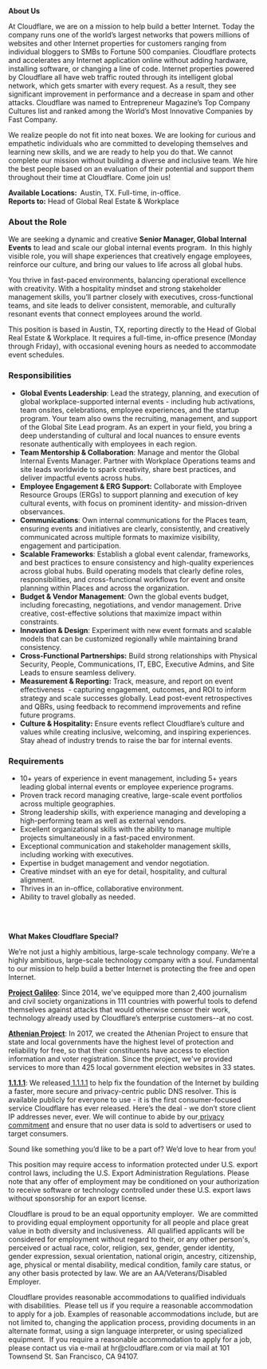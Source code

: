 <div class="content-intro">
	<div><strong>About Us</strong></div>
	<div>
		<p>At Cloudflare, we are on a mission to help build a better Internet. Today the company runs one of the world’s largest networks that powers millions of websites and other Internet properties for customers ranging from individual bloggers to SMBs to Fortune 500 companies. Cloudflare protects and accelerates any Internet application online without adding hardware, installing software, or changing a line of code. Internet properties powered by Cloudflare all have web traffic routed through its intelligent global network, which gets smarter with every request. As a result, they see significant improvement in performance and a decrease in spam and other attacks. Cloudflare was named to Entrepreneur Magazine’s Top Company Cultures list and ranked among the World’s Most Innovative Companies by Fast Company.&nbsp;</p>
		<p><span style="font-weight: 400;">We realize people do not fit into neat boxes. We are looking for curious and empathetic individuals who are committed to developing themselves and learning new skills, and we are ready to help you do that. We cannot complete our mission without building a diverse and inclusive team. We hire the best people based on an evaluation of their potential and support them throughout their time at Cloudflare. Come join us!&nbsp;</span></p>
	</div>
</div>
<p><strong>Available Locations:&nbsp; </strong>Austin, TX. Full-time, in-office.<br><strong>Reports to:</strong> Head of Global Real Estate &amp; Workplace</p>
<h3><strong>About the Role</strong></h3>
<p>We are seeking a dynamic and creative <strong>Senior Manager, Global Internal Events</strong> to lead and scale our global internal events program.&nbsp; In this highly visible role, you will shape experiences that creatively engage employees, reinforce our culture, and bring our values to life across all global hubs.</p>
<p>You thrive in fast-paced environments, balancing operational excellence with creativity. With a hospitality mindset and strong stakeholder management skills, you’ll partner closely with executives, cross-functional teams, and site leads to deliver consistent, memorable, and culturally resonant events that connect employees around the world.&nbsp;</p>
<p>This position is based in Austin, TX, reporting directly to the Head of Global Real Estate &amp; Workplace. It requires a full-time, in-office presence (Monday through Friday), with occasional evening hours as needed to accommodate event schedules.</p>
<h3><strong>Responsibilities</strong></h3>
<ul>
	<li><strong>Global Events Leadership</strong>: Lead the strategy, planning, and execution of global workplace-supported internal events - including hub activations, team onsites, celebrations, employee experiences, and the startup program. Your team also owns the recruiting, management, and support of the Global Site Lead program. As an expert in your field, you bring a deep understanding of cultural and local nuances to ensure events resonate authentically with employees in each region.</li>
	<li><strong>Team Mentorship &amp; Collaboration</strong>: Manage and mentor the Global Internal Events Manager. Partner with Workplace Operations teams and site leads worldwide to spark creativity, share best practices, and deliver impactful events across hubs.</li>
	<li><strong>Employee Engagement &amp; ERG Support:</strong> Collaborate with Employee Resource Groups (ERGs) to support planning and execution of key cultural events, with focus on prominent identity- and mission-driven observances.</li>
	<li><strong>Communications</strong>: Own internal communications for the Places team, ensuring events and initiatives are clearly, consistently, and creatively communicated across multiple formats to maximize visibility, engagement and participation.</li>
	<li><strong>Scalable Frameworks</strong>: Establish a global event calendar, frameworks, and best practices to ensure consistency and high-quality experiences across global hubs. Build operating models that clearly define roles, responsibilities, and cross-functional workflows for event and onsite planning within Places and across the organization.</li>
	<li><strong>Budget &amp; Vendor Management</strong>: Own the global events budget, including forecasting, negotiations, and vendor management. Drive creative, cost-effective solutions that maximize impact within constraints.</li>
	<li><strong>Innovation &amp; Design</strong>: Experiment with new event formats and scalable models that can be customized regionally while maintaining brand consistency.</li>
	<li><strong>Cross-Functional Partnerships:</strong> Build strong relationships with Physical Security, People, Communications, IT, EBC, Executive Admins, and Site Leads to ensure seamless delivery.</li>
	<li><strong>Measurement &amp; Reporting:</strong> Track, measure, and report on event effectiveness&nbsp; - capturing engagement, outcomes, and ROI to inform strategy and scale successes globally. Lead post-event retrospectives and QBRs, using feedback to recommend improvements and refine future programs.</li>
	<li><strong>Culture &amp; Hospitality:</strong> Ensure events reflect Cloudflare’s culture and values while creating inclusive, welcoming, and inspiring experiences. Stay ahead of industry trends to raise the bar for internal events.</li>
</ul>
<h3><strong>Requirements</strong></h3>
<ul>
	<li>10+ years of experience in event management, including 5+ years leading global internal events or employee experience programs.</li>
	<li>Proven track record managing creative, large-scale event portfolios across multiple geographies.</li>
	<li>Strong leadership skills, with experience managing and developing a high-performing team as well as external vendors.</li>
	<li>Excellent organizational skills with the ability to manage multiple projects simultaneously in a fast-paced environment.</li>
	<li>Exceptional communication and stakeholder management skills, including working with executives.</li>
	<li>Expertise in budget management and vendor negotiation.</li>
	<li>Creative mindset with an eye for detail, hospitality, and cultural alignment.</li>
	<li>Thrives in an in-office, collaborative environment.</li>
	<li>Ability to travel globally as needed.<br><br></li>
</ul>
<p>&nbsp;</p>
<div class="content-conclusion">
	<p><strong>What Makes Cloudflare Special?</strong></p>
	<p><span style="font-weight: 400;">We’re not just a highly ambitious, large-scale technology company. We’re a highly ambitious, large-scale technology company with a soul. Fundamental to our mission to help build a better Internet is protecting the free and open Internet.</span></p>
	<p><a href="https://blog.cloudflare.com/protecting-free-expression-online/"><strong>Project Galileo</strong></a><span style="font-weight: 400;">: Since 2014, we've equipped more than 2,400 journalism and civil society organizations in 111 countries with powerful tools to defend themselves against attacks that would otherwise censor their work, technology already used by Cloudflare’s enterprise customers--at no cost.</span></p>
	<p><strong><a href="https://www.cloudflare.com/athenian/">Athenian Project</a></strong><span style="font-weight: 400;">: In 2017, we created the Athenian Project to ensure that state and local governments have the highest level of protection and reliability for free, so that their constituents have access to election information and voter registration. Since the project, we've provided services to more than 425 local government election websites in 33 states.</span></p>
	<p><a href="https://1.1.1.1/"><strong>1.1.1.1</strong></a><span style="font-weight: 400;">: We released</span><a href="https://1.1.1.1/"> <span style="font-weight: 400;">1.1.1.1</span></a><span style="font-weight: 400;"> to help fix the foundation of the Internet by building a faster, more secure and privacy-centric public DNS resolver. This is available publicly for everyone to use - it is the first consumer-focused service Cloudflare has ever released. Here’s the deal - we don’t store client IP addresses never, ever. We will continue to abide by our</span><a href="https://developers.cloudflare.com/1.1.1.1/privacy/public-dns-resolver"> privacy commitment</a><span style="font-weight: 400;"> and ensure that no user data is sold to advertisers or used to target consumers.</span></p>
	<p><span style="font-weight: 400;">Sound like something you’d like to be a part of? We’d love to hear from you!</span></p>
	<p><span style="font-weight: 400;">This position may require access to information protected under U.S. export control laws, including the U.S. Export Administration Regulations. Please note that any offer of employment may be conditioned on your authorization to receive software or technology controlled under these U.S. export laws without sponsorship for an export license.</span></p>
	<p><span style="font-weight: 400;">Cloudflare is proud to be an equal opportunity employer. &nbsp;We are committed to providing equal employment opportunity for all people and place great value in both diversity and inclusiveness. &nbsp;All qualified applicants will be considered for employment without regard to their, or any other person's, perceived or actual</span> <span style="font-weight: 400;">race, color, religion, sex, gender, gender identity, gender expression, sexual orientation, national origin, ancestry, citizenship, age, physical or mental disability, medical condition, family care status, or any other basis protected by law. </span><span style="font-weight: 400;">We are an AA/Veterans/Disabled Employer.</span></p>
	<p><span style="font-weight: 400;">Cloudflare provides reasonable accommodations to qualified individuals with disabilities. &nbsp;Please tell us if you require a reasonable accommodation to apply for a job. Examples of reasonable accommodations include, but are not limited to, changing the application process, providing documents in an alternate format, using a sign language interpreter, or using specialized equipment. &nbsp;If you require a reasonable accommodation to apply for a job, please contact us via e-mail at </span><span style="font-weight: 400;">hr@cloudflare.com</span><span style="font-weight: 400;"> or via mail at 101 Townsend St. San Francisco, CA 94107.</span></p>
</div>